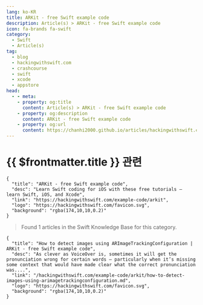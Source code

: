 ```yaml
---
lang: ko-KR
title: ARKit - free Swift example code
description: Article(s) > ARKit - free Swift example code
icon: fa-brands fa-swift
category:
  - Swift
  - Article(s)
tag: 
  - blog
  - hackingwithswift.com
  - crashcourse
  - swift
  - xcode
  - appstore
head:
  - - meta:
    - property: og:title
      content: Article(s) > ARKit - free Swift example code
    - property: og:description
      content: ARKit - free Swift example code
    - property: og:url
      content: https://chanhi2000.github.io/articles/hackingwithswift.com/example-code/arkit/
---
```


# {{ $frontmatter.title }} 관련

```component VPCard
{
  "title": "ARKit - free Swift example code",
  "desc": "Learn Swift coding for iOS with these free tutorials – learn Swift, iOS, and Xcode",
  "link": "https://hackingwithswift.com/example-code/arkit",
  "logo": "https://hackingwithswift.com/favicon.svg",
  "background": "rgba(174,10,10,0.2)"
}
```

> Found 1 articles in the Swift Knowledge Base for this category.

```component VPCard
{
  "title": "How to detect images using ARImageTrackingConfiguration | ARKit - free Swift example code",
  "desc": "As clever as VoiceOver is, sometimes it will get the pronunciation wrong for certain words – particularly when it’s missing some context that would have made clear what the correct pronunciation was....",
  "link": "/hackingwithswift.com/example-code/arkit/how-to-detect-images-using-arimagetrackingconfiguration.md",
  "logo": "https://hackingwithswift.com/favicon.svg",
  "background": "rgba(174,10,10,0.2)"
}
```

